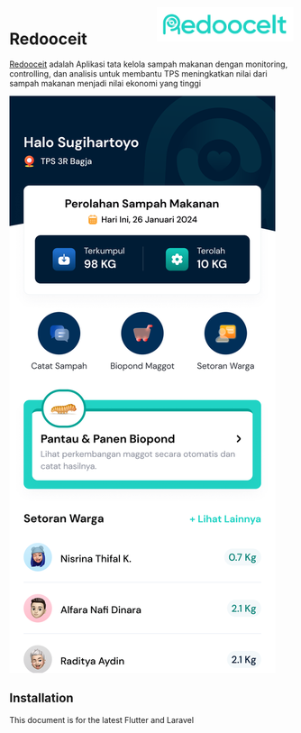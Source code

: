 <a href="https://www.instagram.com/redooceit/">
    <img src="/assets/images/redooceit_logo.png" alt="redooceit logo" title="redooceit" align="right" height="60" />
</a>

# Redooceit

[Redooceit](https://www.instagram.com/redooceit/)  adalah Aplikasi tata kelola sampah makanan dengan monitoring, controlling, dan analisis untuk membantu TPS meningkatkan nilai dari sampah makanan menjadi nilai ekonomi yang tinggi


![redooceit-mobile](/assets/images/home.png)

## Installation

This document is for the latest Flutter and Laravel



